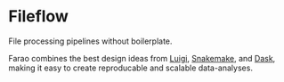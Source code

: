 # Fileflow

File processing pipelines without boilerplate.

Farao combines the best design ideas from
[Luigi](https://luigi.readthedocs.io),
[Snakemake](https://snakemake.readthedocs.io), and
[Dask](https://dask.org), making it easy to create reproducable and
scalable data-analyses.
<!-- Todo: structure
1. Powerful idea of Make, Luigi, Snakemake: ..
    + DAG
    + error -> don't re-run everything
1.5: Separate work functions and pipeline definition (airflow, nextflow)
2. Normal Python code of Dask 
3. Extra: auto-generate sensible directories and filenames for intermediate
output files.
-->

<!-- To install airflow on Windows:
conda install setproctitle -c conda-forge
pip install apache-airflow
(Actually no: python-daemon is imported, nomodule named "pwd")
-->
